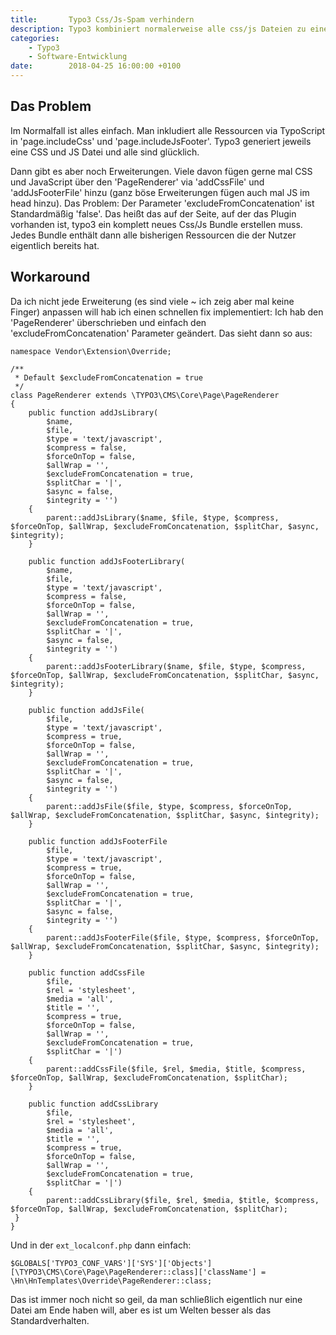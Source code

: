 ```yaml
---
title:       Typo3 Css/Js-Spam verhindern
description: Typo3 kombiniert normalerweise alle css/js Dateien zu einer Datei. Dies hat jedoch einen großen Hacken. 
categories:
    - Typo3
    - Software-Entwicklung
date:        2018-04-25 16:00:00 +0100
---
```


## Das Problem

Im Normalfall ist alles einfach. Man inkludiert alle Ressourcen via TypoScript in 'page.includeCss' und 'page.includeJsFooter'. Typo3 generiert jeweils eine CSS und JS Datei und alle sind glücklich.

Dann gibt es aber noch Erweiterungen. Viele davon fügen gerne mal CSS und JavaScript über den 'PageRenderer' via 'addCssFile' und 'addJsFooterFile' hinzu (ganz böse Erweiterungen fügen auch mal JS im head hinzu).
Das Problem: Der Parameter 'excludeFromConcatenation' ist Standardmäßig 'false'.
Das heißt das auf der Seite, auf der das Plugin vorhanden ist, typo3 ein komplett neues Css/Js Bundle erstellen muss. Jedes Bundle enthält dann alle bisherigen Ressourcen die der Nutzer eigentlich bereits hat.

## Workaround

Da ich nicht jede Erweiterung (es sind viele ~ ich zeig aber mal keine Finger) anpassen will hab ich einen schnellen fix implementiert: Ich hab den 'PageRenderer' überschrieben und einfach den 'excludeFromConcatenation' Parameter geändert. Das sieht dann so aus:

```php?start_inline=true
namespace Vendor\Extension\Override;

/**
 * Default $excludeFromConcatenation = true
 */
class PageRenderer extends \TYPO3\CMS\Core\Page\PageRenderer
{
    public function addJsLibrary(
        $name,
        $file,
        $type = 'text/javascript',
        $compress = false,
        $forceOnTop = false,
        $allWrap = '',
        $excludeFromConcatenation = true,
        $splitChar = '|',
        $async = false,
        $integrity = '')
    {
        parent::addJsLibrary($name, $file, $type, $compress, $forceOnTop, $allWrap, $excludeFromConcatenation, $splitChar, $async, $integrity);
    }

    public function addJsFooterLibrary(
        $name,
        $file,
        $type = 'text/javascript',
        $compress = false,
        $forceOnTop = false,
        $allWrap = '',
        $excludeFromConcatenation = true,
        $splitChar = '|',
        $async = false,
        $integrity = '')
    {
        parent::addJsFooterLibrary($name, $file, $type, $compress, $forceOnTop, $allWrap, $excludeFromConcatenation, $splitChar, $async, $integrity);
    }

    public function addJsFile(
        $file,
        $type = 'text/javascript',
        $compress = true,
        $forceOnTop = false,
        $allWrap = '',
        $excludeFromConcatenation = true,
        $splitChar = '|',
        $async = false,
        $integrity = '')
    {
        parent::addJsFile($file, $type, $compress, $forceOnTop, $allWrap, $excludeFromConcatenation, $splitChar, $async, $integrity);
    }

    public function addJsFooterFile
        $file,
        $type = 'text/javascript',
        $compress = true,
        $forceOnTop = false,
        $allWrap = '',
        $excludeFromConcatenation = true,
        $splitChar = '|',
        $async = false,
        $integrity = '')
    {
        parent::addJsFooterFile($file, $type, $compress, $forceOnTop, $allWrap, $excludeFromConcatenation, $splitChar, $async, $integrity);
    }

    public function addCssFile
        $file,
        $rel = 'stylesheet',
        $media = 'all',
        $title = '',
        $compress = true,
        $forceOnTop = false,
        $allWrap = '',
        $excludeFromConcatenation = true,
        $splitChar = '|')
    {
        parent::addCssFile($file, $rel, $media, $title, $compress, $forceOnTop, $allWrap, $excludeFromConcatenation, $splitChar);
    }

    public function addCssLibrary
        $file,
        $rel = 'stylesheet',
        $media = 'all',
        $title = '',
        $compress = true,
        $forceOnTop = false,
        $allWrap = '',
        $excludeFromConcatenation = true,
        $splitChar = '|')
    {
        parent::addCssLibrary($file, $rel, $media, $title, $compress, $forceOnTop, $allWrap, $excludeFromConcatenation, $splitChar);
 }
}
```

Und in der `ext_localconf.php` dann einfach:

```php?start_inline=true
$GLOBALS['TYPO3_CONF_VARS']['SYS']['Objects'][\TYPO3\CMS\Core\Page\PageRenderer::class]['className'] = \Hn\HnTemplates\Override\PageRenderer::class;
```

Das ist immer noch nicht so geil, da man schließlich eigentlich nur eine Datei am Ende haben will, aber es ist um Welten besser als das Standardverhalten. 